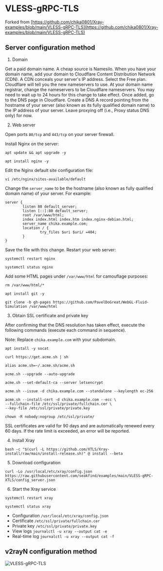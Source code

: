 # VLESS-gRPC-TLS

Forked from [https://github.com/chika0801/Xray-examples/blob/main/VLESS-gRPC-TLS](https://github.com/chika0801/Xray-examples/blob/main/VLESS-gRPC-TLS)

## Server configuration method

1. Domain

Get a paid domain name. A cheap source is Namesilo. When you have your domain name, add your domain to Cloudflare Content Distribution Network (CDN). A CDN conceals your server's IP address. Select the Free plan. Cloudflare will tell you the new nameservers to use. At your domain name registrar, change the nameservers to be Cloudflare nameservers. You may need to wait up to 24 hours for this change to take effect. Once added, go to the DNS page in Cloudflare. Create a DNS A record pointing from the hostname of your server (also known as its fully qualified domain name) to the IP address of your server. Leave proxying off (i.e., Proxy status DNS only) for now.

2. Web server

Open ports `80/tcp` and `443/tcp` on your server firewall.

Install Nginx on the server:

```
apt update && apt upgrade -y

apt install nginx -y
```

Edit the Nginx default site configuration file:

```
vi /etc/nginx/sites-available/default
```

Change the `server_name` to be the hostname (also known as fully qualified domain name) of your server. For example:

```
server {
        listen 80 default_server;
        listen [::]:80 default_server;
        root /var/www/html;
        index index.html index.htm index.nginx-debian.html;
        server_name chika.example.com;
        location / {
                try_files $uri $uri/ =404;
        }
}
```

Save the file with this change. Restart your web server:

```
systemctl restart nginx

systemctl status nginx
```

Add some HTML pages under `/var/www/html` for camouflage purposes:

```
rm /var/www/html/*

apt install git -y

git clone -b gh-pages https://github.com/PavelDoGreat/WebGL-Fluid-Simulation /var/www/html
```

3. Obtain SSL certificate and private key

After confirming that the DNS resolution has taken effect, execute the following commands (execute each command in sequence).

Note: Replace `chika.example.com` with your subdomain.

```
apt install -y socat
```

```
curl https://get.acme.sh | sh
```

```
alias acme.sh=~/.acme.sh/acme.sh
```

```
acme.sh --upgrade --auto-upgrade
```

```
acme.sh --set-default-ca --server letsencrypt
```

```
acme.sh --issue -d chika.example.com --standalone --keylength ec-256
```

```
acme.sh --install-cert -d chika.example.com --ecc \
--fullchain-file /etc/ssl/private/fullchain.cer \
--key-file /etc/ssl/private/private.key
```

```
chown -R nobody:nogroup /etc/ssl/private/
```

SSL certificates are valid for 90 days and are automatically renewed every 60 days. If the rate limit is exceeded, an error will be reported.

4. Install Xray

```
bash -c "$(curl -L https://github.com/XTLS/Xray-install/raw/main/install-release.sh)" @ install --beta
```

5. Download configuration

```
curl -Lo /usr/local/etc/xray/config.json https://raw.githubusercontent.com/seakfind/examples/main/VLESS-gRPC-XTLS/config_server.json
```

6. Start the Xray service

```
systemctl restart xray
```

```
systemctl status xray
```

- Configuration `/usr/local/etc/xray/config.json`
- Certificate `/etc/ssl/private/fullchain.cer`
- Private key `/etc/ssl/private/private.key`
- View logs `journalctl -u xray --output cat -e`
- Real-time log `journalctl -u xray --output cat -f`

## v2rayN configuration method

![VLESS-gRPC-TLS](https://user-images.githubusercontent.com/88967758/180817492-7c165cd0-2d65-4901-85c5-c07f1b39e8c7.jpg)
